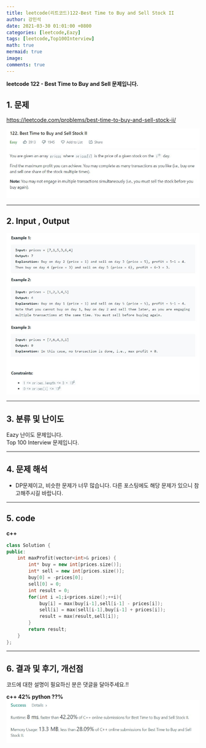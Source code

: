 ```yaml
---
title: leetcode(리트코드)122-Best Time to Buy and Sell Stock II
author: 강민석
date: 2021-03-30 01:01:00 +0800
categories: [leetcode,Eazy]
tags: [leetcode,Top100Interview]
math: true
mermaid: true
image: 
comments: true
---
```


**leetcode 122 - Best Time to Buy and Sell 문제입니다.**

## 1. 문제
<https://leetcode.com/problems/best-time-to-buy-and-sell-stock-ii/>  

![](/assets/img/sample/leetcode/122/Problem.JPG)

-----  

## 2. Input , Output

![](/assets/img/sample/leetcode/122/input.JPG)  


-----  

## 3. 분류 및 난이도

Eazy 난이도 문제입니다.  
Top 100 Interview 문제입니다.  


-----  

## 4. 문제 해석

- DP문제이고, 비슷한 문제가 너무 많습니다. 다른 포스팅에도 해당 문제가 있으니 참고해주시길 바랍니다.



-----  

## 5. code


**c++**

```c++
class Solution {
public:
    int maxProfit(vector<int>& prices) {
        int* buy = new int[prices.size()];
        int* sell = new int[prices.size()];
        buy[0] = -prices[0];
        sell[0] = 0;
        int result = 0;
        for(int i =1;i<prices.size();++i){
            buy[i] = max(buy[i-1],sell[i-1] - prices[i]);
            sell[i] = max(sell[i-1],buy[i-1] + prices[i]);
            result = max(result,sell[i]);
        }
        return result;
    }
};
```

-----

## 6. 결과 및 후기, 개선점

코드에 대한 설명이 필요하신 분은 댓글을 달아주세요.!!

**c++ 42% python ??%** 
![](/assets/img/sample/leetcode/122/result.JPG)  







